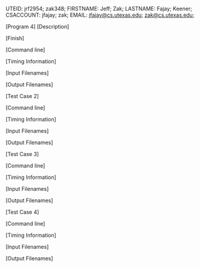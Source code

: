 UTEID: jrf2954; zak348;
FIRSTNAME: Jeff; Zak;
LASTNAME: Fajay; Keener;
CSACCOUNT: jfajay; zak;
EMAIL: jfajay@cs.utexas.edu; zak@cs.utexas.edu;

[Program 4]
[Description]

[Finish]

[Command line]

[Timing Information]

[Input Filenames]

[Output Filenames]



[Test Case 2]

[Command line]

[Timing Information]

[Input Filenames]

[Output Filenames]



[Test Case 3]

[Command line]

[Timing Information]

[Input Filenames]

[Output Filenames]



[Test Case 4]

[Command line]

[Timing Information]

[Input Filenames]

[Output Filenames]

